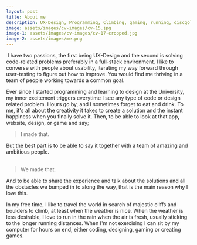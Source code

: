 ```yaml
---
layout: post
title: About me
description: UX-Design, Programming, Climbing, gaming, running, discgolfing, and random facts.
image: assets/images/cv-images/cv-15.jpg
image-1: assets/images/cv-images/cv-17-cropped.jpg
image-2: assets/images/me.png
---
```


<p><span class="image left"><img src="{{ site.baseurl }}/{{ page.image-1 }}" alt="" /></span>
I have two passions, the first being UX-Design and the second is solving code-related problems preferably in a full-stack environment. I like to converse with people about usability, iterating my way forward through user-testing to figure out how to improve. You would find me thriving in a team of people working towards a common goal. </p>

<p>
Ever since I started programming and learning to design at the University, my inner excitement triggers everytime I see any type of code or design related problem. Hours go by, and I sometimes forget to eat and drink. To me, it's all about the creativity it takes to create a solution and the instant happiness when you finally solve it. Then, to be able to look at that app, website, design, or game and say; 
<blockquote>I made that.</blockquote>
But the best part is to be able to say it together with a team of amazing and ambitious people. 
<br>
<br>
<blockquote>We made that.</blockquote>
And to be able to share the experience and talk about the solutions and all the obstacles we bumped in to along the way, that is the main reason why I love this.
</p>

<p>
In my free time, I like to travel the world in search of majestic cliffs and boulders to climb, at least when the weather is nice. When the weather is less desirable, I love to run in the rain when the air is fresh, usually sticking to the longer running distances. When I'm not exercising I can sit by my computer for hours on end,  either coding, designing, gaming or creating games. 
</p><span class="image main"><img src="{{ site.baseurl }}/{{ page.image-2 }}" alt="" /></span>
